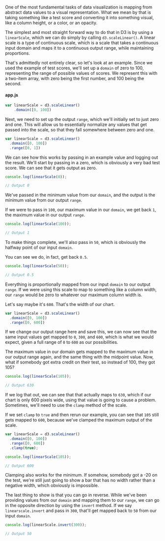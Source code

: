 One of the most fundamental tasks of data visualization is mapping from abstract data values to a visual representation. What we mean by that is taking something like a test score and converting it into something visual, like a column height, or a color, or an opacity.

The simplest and most straight forward way to do that in D3 is by using a `linearScale`, which we can do simply by calling `d3.scaleLinear()`. A linear scale is a type of continuous scale, which is a scale that takes a continuous input domain and maps it to a continuous output range, while maintaining proportions.

That's admittedly not entirely clear, so let's look at an example. Since we used the example of test scores, we'll set up a `domain` of zero to 100, representing the range of possible values of scores. We represent this with a two-item array, with zero being the first number, and 100 being the second.

#### app.js
```javascript
var linearScale = d3.scaleLinear()
    .domain([0, 100])
```

Next, we need to set up the output `range`, which we'll initially set to just zero and one. This will allow us to essentially normalize any values that get passed into the scale, so that they fall somewhere between zero and one.

```javascript
var linearScale = d3.scaleLinear()
  .domain([0, 100])
  .range([0, 1])
```

We can see how this works by passing in an example value and logging out the result. We'll start by passing in a zero, which is obviously a very bad test score. We can see that it gets output as zero.

```javascript
console.log(linearScale(0));

// Output 0

```
We've passed in the minimum value from our `domain`, and the output is the minimum value from our output `range`.

If we were to pass in `100`, our maximum value in our `domain`, we get back `1`, the maximum value in our output `range`. 

```javascript
console.log(linearScale(100));

// Output 1

```
To make things complete, we'll also pass in `50`, which is obviously the halfway point of our input `domain`.

You can see we do, in fact, get back `0.5`. 

```javascript
console.log(linearScale(50));

// Output 0.5

```

Everything is proportionally mapped from our input `domain` to our output `range`. If we were using this scale to map to something like a column width, our `range` would be zero to whatever our maximum column width is.

Let's say maybe it's `600`. That's the width of our chart. 

```javascript
var linearScale = d3.scaleLinear()
  .domain([0, 100])
  .range([0, 600])
```

If we change our output range here and save this, we can now see that the same input values get mapped to `0`, `300`, and `600`, which is what we would expect, given a full range of `0` to `600` as our possibilities.

The maximum value in our domain gets mapped to the maximum value in our output range again, and the same thing with the midpoint value. Now, what if somebody got extra credit on their test, so instead of 100, they got 105?

```javascript
console.log(linearScale(105));

// Output 630
```

If we log that out, we can see that that actually maps to `630`, which if our chart is only 600 pixels wide, using that value is going to cause a problem. Sometimes, we'll need to use the `clamp` method of the scale.

If we set `clamp` to `true` and then rerun our example, you can see that `105` still gets mapped to `600`, because we've clamped the maximum output of the scale. 

```javascript
var linearScale = d3.scaleLinear()
  .domain([0, 100])
  .range([0, 600])
  .clamp(true);

console.log(linearScale(105));

// Output 600
```

Clamping also works for the minimum. If somehow, somebody got a -20 on the test, we're still just going to show a bar that has no width rather than a negative width, which obviously is impossible.

The last thing to show is that you can go in reverse. While we've been providing values from our `domain` and mapping them to our `range`, we can go in the opposite direction by using the `invert` method. If we say `linearscale.invert` and pass in `300`, that'll get mapped back to `50` from our input `domain`.

```javascript
console.log(linearScale.invert(300));

// Output 50
```